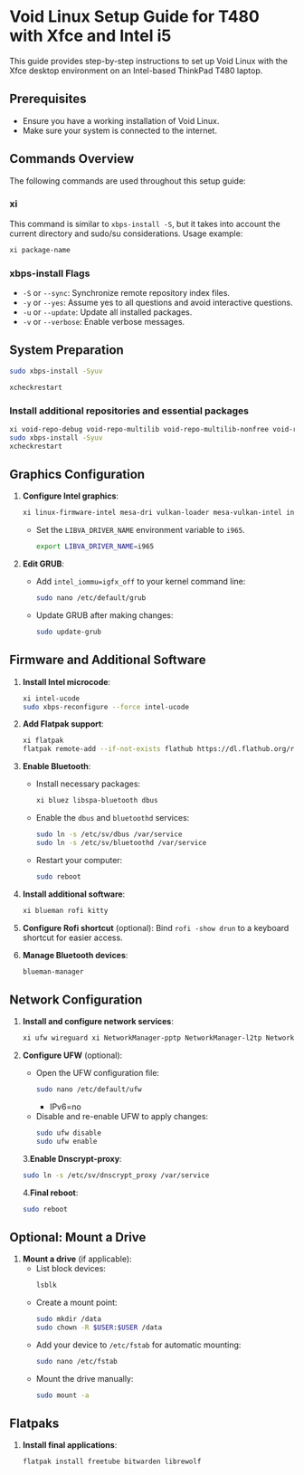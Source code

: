 # Void Linux Setup Guide for T480 with Xfce and Intel i5

This guide provides step-by-step instructions to set up Void Linux with the Xfce desktop environment on an Intel-based ThinkPad T480 laptop.

## Prerequisites
- Ensure you have a working installation of Void Linux.
- Make sure your system is connected to the internet.

## Commands Overview

The following commands are used throughout this setup guide:

### xi
This command is similar to `xbps-install -S`, but it takes into account the current directory and sudo/su considerations. Usage example:
```bash
xi package-name
```

### xbps-install Flags
- `-S` or `--sync`: Synchronize remote repository index files.
- `-y` or `--yes`: Assume yes to all questions and avoid interactive questions.
- `-u` or `--update`: Update all installed packages.
- `-v` or `--verbose`: Enable verbose messages.

## System Preparation

```bash
sudo xbps-install -Syuv
```
```bash
xcheckrestart
```

### Install additional repositories and essential packages
```bash
xi void-repo-debug void-repo-multilib void-repo-multilib-nonfree void-repo-nonfree nano
sudo xbps-install -Syuv
xcheckrestart
```

## Graphics Configuration

1. **Configure Intel graphics**:
    ```bash
    xi linux-firmware-intel mesa-dri vulkan-loader mesa-vulkan-intel intel-video-accel
    ```
    - Set the `LIBVA_DRIVER_NAME` environment variable to `i965`.
        ```bash
        export LIBVA_DRIVER_NAME=i965
        ```

2. **Edit GRUB**:
    - Add `intel_iommu=igfx_off` to your kernel command line:
        ```bash
        sudo nano /etc/default/grub
        ```
    - Update GRUB after making changes:
        ```bash
        sudo update-grub
        ```

## Firmware and Additional Software

1. **Install Intel microcode**:
    ```bash
    xi intel-ucode
    sudo xbps-reconfigure --force intel-ucode
    ```

2. **Add Flatpak support**:
    ```bash
    xi flatpak
    flatpak remote-add --if-not-exists flathub https://dl.flathub.org/repo/flathub.flatpakrepo
    ```

3. **Enable Bluetooth**:
    - Install necessary packages:
        ```bash
        xi bluez libspa-bluetooth dbus
        ```
    - Enable the `dbus` and `bluetoothd` services:
        ```bash
        sudo ln -s /etc/sv/dbus /var/service
        sudo ln -s /etc/sv/bluetoothd /var/service
        ```
    - Restart your computer:
        ```bash
        sudo reboot
        ```

4. **Install additional software**:
    ```bash
    xi blueman rofi kitty
    ```

5. **Configure Rofi shortcut** (optional):
    Bind `rofi -show drun` to a keyboard shortcut for easier access.

6. **Manage Bluetooth devices**:
    ```bash
    blueman-manager
    ```

## Network Configuration

1. **Install and configure network services**:
    ```bash
    xi ufw wireguard xi NetworkManager-pptp NetworkManager-l2tp NetworkManager-devel NetworkManager-l2tp NetworkManager-openvpn dnscrypt-proxy
    ```
   
2. **Configure UFW** (optional):
    - Open the UFW configuration file:
        ```bash
        sudo nano /etc/default/ufw
        ```
        - IPv6=no
    - Disable and re-enable UFW to apply changes:
        ```bash
        sudo ufw disable
        sudo ufw enable
        ```
        
    3.**Enable Dnscrypt-proxy**:
     ```bash
    sudo ln -s /etc/sv/dnscrypt_proxy /var/service
    ```

    4.**Final reboot**:
     ```bash
    sudo reboot
    ```

## Optional: Mount a Drive

1. **Mount a drive** (if applicable):
    - List block devices:
        ```bash
        lsblk
        ```
    - Create a mount point:
        ```bash
        sudo mkdir /data
        sudo chown -R $USER:$USER /data
        ```
    - Add your device to `/etc/fstab` for automatic mounting:
        ```bash
        sudo nano /etc/fstab
        ```
    - Mount the drive manually:
        ```bash
        sudo mount -a
        ```

## Flatpaks

1. **Install final applications**:
    ```bash
    flatpak install freetube bitwarden librewolf
    ```

